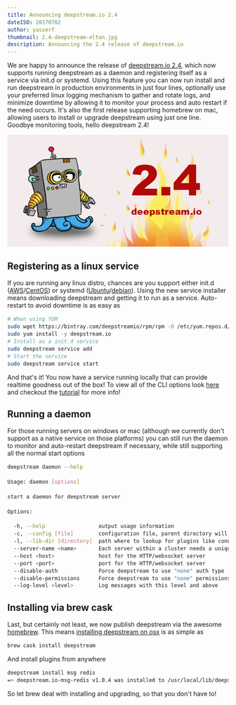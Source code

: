 ```yaml
---
title: Announcing deepstream.io 2.4
dateISO: 20170702
author: yasserf
thumbnail: 2.4-deepstream-elton.jpg
description: Announcing the 2.4 release of deepstream.io
---
```


We are happy to announce the release of [deepstream.io 2.4](https://github.com/deepstreamIO/deepstream.io/releases/tag/v2.4.0), which now supports running deepstream as a daemon and registering itself as a service via init.d or systemd. Using this feature you can now run install and run deepstream in production environments in just four lines, optionally use your preferred linux logging mechanism to gather and rotate logs, and minimize downtime by allowing it to monitor your process and auto restart if the need occurs. It's also the first release supporting homebrew on mac, allowing users to install or upgrade deepstream using just one line. Goodbye monitoring tools, hello deepstream 2.4!

<div>
  <img src="2.4-deepstream-elton.jpg" alt="deepstream.io 2.4" />
</div>

## Registering as a linux service

If you are running any linux distro, chances are you support either init.d ([AWS](https://deepstream.io/install/aws-linux/)/[CentOS](https://deepstream.io/install/aws-linux/)) or systemd ([Ubuntu](https://deepstream.io/install/ubuntu/)/[debian](https://deepstream.io/install/debian/)). Using the new service installer means downloading deepstream and getting it to run as a service. Auto-restart to avoid downtime is as easy as

```bash
# When using YUM
sudo wget https://bintray.com/deepstreamio/rpm/rpm -O /etc/yum.repos.d/bintray-deepstreamio-rpm.repo
sudo yum install -y deepstream.io
# Install as a init.d service
sudo deepstream service add
# Start the service
sudo deepstream service start
```

And that's it! You now have a service running locally that can provide realtime goodness out of the box! To view all of the CLI options look [here](../../docs/server/command-line-interface/) and checkout the [tutorial](../../tutorials/core/deepstream-service/) for more info!

## Running a daemon

For those running servers on windows or mac (although we currently don't support as a native service on those platforms) you can still run the daemon to monitor and auto-restart deepstream if necessary, while still supporting all the normal start options

```bash
deepstream daemon --help

Usage: daemon [options]

start a daemon for deepstream server

Options:

  -h, --help                 output usage information
  -c, --config [file]        configuration file, parent directory will be used as prefix for other config files
  -l, --lib-dir [directory]  path where to lookup for plugins like connectors and logger
  --server-name <name>       Each server within a cluster needs a unique name
  --host <host>              host for the HTTP/websocket server
  --port <port>              port for the HTTP/websocket server
  --disable-auth             Force deepstream to use "none" auth type
  --disable-permissions      Force deepstream to use "none" permissions
  --log-level <level>        Log messages with this level and above
```

## Installing via brew cask

Last, but certainly not least, we now publish deepstream via the awesome [homebrew](https://brew.sh/). This means [installing deepstream on osx](../../install/osx/) is as simple as

```bash
brew cask install deepstream
```

And install plugins from anywhere

```bash
deepstream install msg redis
=> deepstream.io-msg-redis v1.0.4 was installed to /usr/local/lib/deepstream
```

So let brew deal with installing and upgrading, so that you don't have to!
